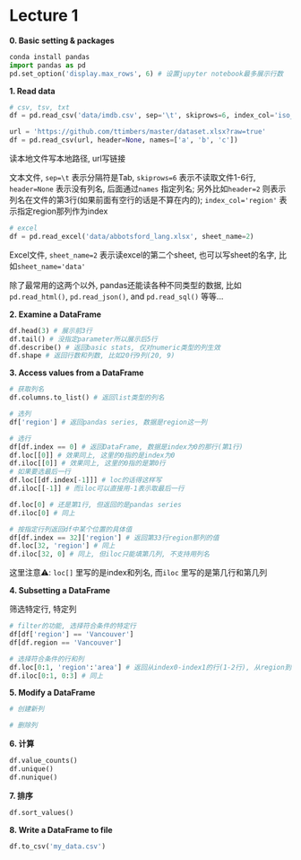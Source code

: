 # Lecture 1

**0. Basic setting & packages**

```py
conda install pandas
import pandas as pd
pd.set_option('display.max_rows', 6) # 设置jupyter notebook最多展示行数
```

**1. Read data**

```python
# csv, tsv, txt
df = pd.read_csv('data/imdb.csv', sep='\t', skiprows=6, index_col='iso_code')

url = 'https://github.com/ttimbers/master/dataset.xlsx?raw=true'
df = pd.read_csv(url, header=None, names=['a', 'b', 'c'])
```

读本地文件写本地路径, url写链接

文本文件, `sep=\t` 表示分隔符是Tab, `skiprows=6` 表示不读取文件1-6行, `header=None` 表示没有列名, 后面通过`names` 指定列名; 另外比如`header=2` 则表示列名在文件的第3行(如果前面有空行的话是不算在内的); `index_col='region'` 表示指定region那列作为index

```py
# excel
df = pd.read_excel('data/abbotsford_lang.xlsx', sheet_name=2)
```

Excel文件, `sheet_name=2` 表示读excel的第二个sheet, 也可以写sheet的名字, 比如`sheet_name='data'`

除了最常用的这两个以外, pandas还能读各种不同类型的数据, 比如 `pd.read_html()`, `pd.read_json()`, and `pd.read_sql()` 等等...

**2. Examine a DataFrame**

```py
df.head(3) # 展示前3行
df.tail() # 没指定parameter所以展示后5行
df.describe() # 返回basic stats, 仅对numeric类型的列生效
df.shape # 返回行数和列数, 比如20行9列(20, 9)
```

**3. Access values from a DataFrame**

```py
# 获取列名
df.columns.to_list() # 返回list类型的列名

# 选列
df['region'] # 返回pandas series, 数据是region这一列

# 选行
df[df.index == 0] # 返回DataFrame, 数据是index为0的那行(第1行)
df.loc[[0]] # 效果同上, 这里的0指的是index为0
df.iloc[[0]] # 效果同上, 这里的0指的是第0行
# 如果要选最后一行
df.loc[[df.index[-1]]] # loc的话得这样写
df.iloc[[-1]] # 而iloc可以直接用-1表示取最后一行

df.loc[0] # 还是第1行, 但返回的是pandas series
df.iloc[0] # 同上

# 按指定行列返回df中某个位置的具体值
df[df.index == 32]['region'] # 返回第33行region那列的值
df.loc[32, 'region'] # 同上
df.iloc[32, 0] # 同上, 但iloc只能填第几列, 不支持用列名
```

这里注意⚠️: `loc[]` 里写的是index和列名, 而`iloc` 里写的是第几行和第几列

**4. Subsetting a DataFrame**

筛选特定行, 特定列

```py
# filter的功能, 选择符合条件的特定行
df[df['region'] == 'Vancouver']
df[df.region == 'Vancouver']

# 选择符合条件的行和列
df.loc[0:1, 'region':'area'] # 返回从index0-index1的行(1-2行), 从region到area列(1-3列)
df.iloc[0:1, 0:3] # 同上
```



**5. Modify a DataFrame**

```py
# 创建新列

# 删除列
```



**6. 计算**

```py
df.value_counts()
df.unique()
df.nunique()
```



**7. 排序**

```py
df.sort_values()
```

**8. Write a DataFrame to file**

```py
df.to_csv('my_data.csv')
```



